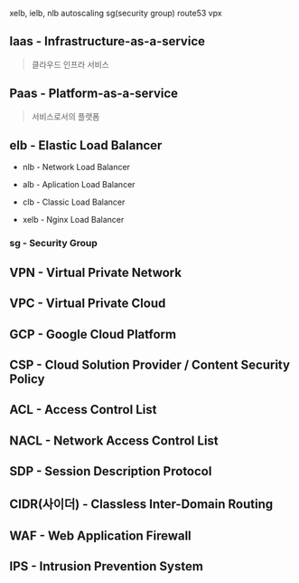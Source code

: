xelb, ielb, nlb
autoscaling
sg(security group)
route53
vpx

## Iaas - Infrastructure-as-a-service
 
> 클라우드 인프라 서비스

## Paas - Platform-as-a-service

> 서비스로서의 플랫폼


## elb - Elastic Load Balancer

- nlb - Network Load Balancer

- alb - Aplication Load Balancer

- clb - Classic Load Balancer

- xelb - Nginx Load Balancer



### sg - Security Group


## VPN - Virtual Private Network

## VPC - Virtual Private Cloud

## GCP - Google Cloud Platform

## CSP - Cloud Solution Provider / Content Security Policy

## ACL - Access Control List

## NACL - Network Access Control List

## SDP - Session Description Protocol

## CIDR(사이더) - Classless Inter-Domain Routing

## WAF - Web Application Firewall

## IPS - Intrusion Prevention System






